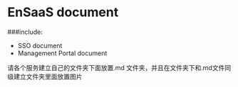 # EnSaaS document

###include:
- SSO document
- Management Portal document

请各个服务建立自己的文件夹下面放置.md 文件夹，并且在文件夹下和.md文件同级建立文件夹里面放置图片
